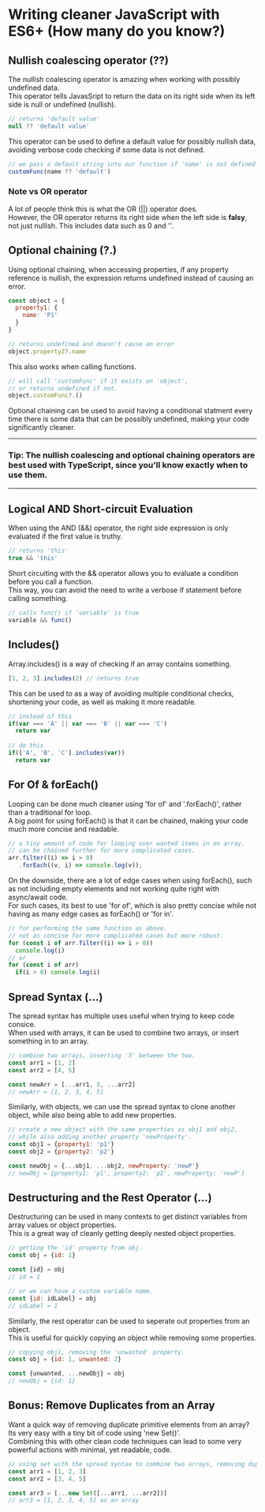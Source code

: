 # Writing cleaner JavaScript with ES6+ (How many do you know?)

## Nullish coalescing operator (??)
The nullish coalescing operator is amazing when working with possibly undefined data.\
This operator tells JavasSript to return the data on its right side when its left side is null or undefined (nullish).
```javascript
// returns 'default value'
null ?? 'default value'
```
This operator can be used to define a default value for possibly nullish data, avoiding verbose code checking if some data is not defined.
```javascript
// we pass a default string into our function if 'name' is not defined.
customFunc(name ?? 'default')
```
### Note vs OR operator
A lot of people think this is what the OR (||) operator does.\
However, the OR operator returns its right side when the left side is **falsy**, not just nullish. This includes data such as 0 and ''.

## Optional chaining (?.)
Using optional chaining, when accessing properties, if any property reference is nullish, the expression returns undefined instead of causing an error.
```javascript
const object = {
  property1: {
    name: 'P1'
  }
}

// returns undefined and doesn't cause an error
object.property2?.name
```
This also works when calling functions.
```javascript
// will call 'customFunc' if it exists on 'object',
// or returns undefined if not.
object.customFunc?.()
```

Optional chaining can be used to avoid having a conditional statment every time there is some data that can be possibly undefined, making your code significantly cleaner.

---
### Tip: The nullish coalescing and optional chaining operators are best used with TypeScript, since you'll know exactly when to use them.
---

## Logical AND Short-circuit Evaluation
When using the AND (&&) operator, the right side expression is only evaluated if the first value is truthy.
```javascript
// returns 'this'
true && 'this'
```
Short circuiting with the && operator allows you to evaluate a condition before you call a function.\
This way, you can avoid the need to write a verbose if statement before calling something. 
```javascript
// calls func() if 'variable' is true
variable && func()
```

## Includes()
Array.includes() is a way of checking if an array contains something.
```javascript
[1, 2, 3].includes(2) // returns true
```
This can be used to as a way of avoiding multiple conditional checks, shortening your code, as well as making it more readable.
```javascript
// instead of this
if(var === 'A' || var === 'B' || var === 'C')
  return var
  
// do this
if(['A', 'B', 'C'].includes(var)) 
  return var
```

## For Of & forEach()
Looping can be done much cleaner using 'for of' and '.forEach()', rather than a traditional for loop.\
A big point for using forEach() is that it can be chained, making your code much more concise and readable.
```javascript
// a tiny amount of code for looping over wanted items in an array.
// can be chained further for more complicated cases.
arr.filter((i) => i > 0)
   .forEach((v, i) => console.log(v));
```
On the downside, there are a lot of edge cases when using forEach(), such as not including empty elements and not working quite right with async/await code.\
For such cases, its best to use 'for of', which is also pretty concise while not having as many edge cases as forEach() or 'for in'. 
```javascript
// for performing the same function as above.
// not as concise for more complicated cases but more robust.
for (const i of arr.filter((i) => i > 0)) 
  console.log(i)
// or
for (const i of arr) 
  if(i > 0) console.log(i)
```

## Spread Syntax (...)
The spread syntax has multiple uses useful when trying to keep code consice.\
When used with arrays, it can be used to combine two arrays, or insert something in to an array.
```javascript
// combine two arrays, inserting '3' between the two.
const arr1 = [1, 2]
const arr2 = [4, 5]

const newArr = [...arr1, 3, ...arr2]
// newArr = [1, 2, 3, 4, 5]
```
Similarly, with objects, we can use the spread syntax to clone another object, while also being able to add new properties.
```javascript
// create a new object with the same properties as obj1 and obj2,
// while also adding another property 'newProperty'.
const obj1 = {property1: 'p1'}
const obj2 = {property2: 'p2'}

const newObj = {...obj1, ...obj2, newProperty: 'newP'}
// newObj = {property1: 'p1', property2: 'p2', newProperty: 'newP'}
```

## Destructuring and the Rest Operator (...)
Destructuring can be used in many contexts to get distinct variables from array values or object properties.\
This is a great way of cleanly getting deeply nested object properties.
```javascript
// getting the 'id' property from obj.
const obj = {id: 1}

const {id} = obj
// id = 1

// or we can have a custom variable name.
const {id: idLabel} = obj
// idLabel = 1
```
Similarly, the rest operator can be used to seperate out properties from an object.\
This is useful for quickly copying an object while removing some properties.
```javascript
// copying obj1, removing the 'unwanted' property.
const obj = {id: 1, unwanted: 2}

const {unwanted, ...newObj} = obj
// newObj = {id: 1}
```

## Bonus: Remove Duplicates from an Array
Want a quick way of removing duplicate primitive elements from an array? Its very easy with a tiny bit of code using 'new Set()'.\
Combining this with other clean code techniques can lead to some very powerful actions with minimal, yet readable, code.
```javascript
// using set with the spread syntax to combine two arrays, removing duplicates (a union).
const arr1 = [1, 2, 3]
const arr2 = [3, 4, 5]

const arr3 = [...new Set([...arr1, ...arr2])] 
// arr3 = [1, 2, 3, 4, 5] as an array
```
